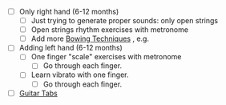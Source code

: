 - [ ] Only right hand (6-12 months)
  - [ ] Just trying to generate proper sounds: only open strings
  - [ ] Open strings rhythm exercises with metronome
  - [ ] Add more [Bowing Techniques](https://www.masterclass.com/articles/learn-about-violin-bowing-techniques-9-techniques-and-tips-for-better-violin-bowing) , e.g.
- [ ] Adding left hand (6-12 months)
  - [ ] One finger "scale" exercises with metronome
    - [ ] Go through each finger.
  - [ ] Learn vibrato with one finger.
    - [ ] Go through each finger.
- [ ] [Guitar Tabs](https://tabs.ultimate-guitar.com/)
